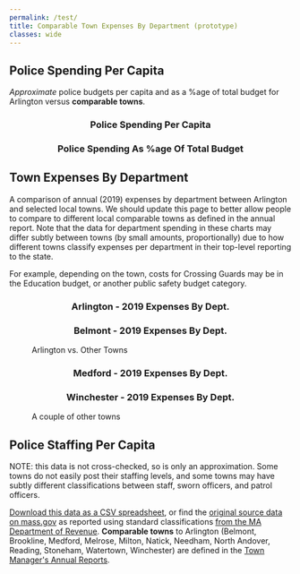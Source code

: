 ```yaml
---
permalink: /test/
title: Comparable Town Expenses By Department (prototype)
classes: wide
---
```


<!-- Load d3/c3 resources TODO: move to header -->
<link href="/assets/css/c3.css" rel="stylesheet">
<script src="/assets/js/d3.min.js" charset="utf-8"></script>
<script src="/assets/js/c3.min.js"></script>

## Police Spending Per Capita

_Approximate_ police budgets per capita and as a %age of total budget for Arlington versus **comparable towns**.  

<figure class="half">
  <div class='chartfigure'>
    <h3 style='text-align: center;'>Police Spending Per Capita</h3>
    <div id="ppercapita"></div>
  </div>
  <div class='chartfigure'>
    <h3 style='text-align: center;'>Police Spending As %age Of Total Budget</h3>
    <div id="ppercent"></div>
  </div>
</figure>

## Town Expenses By Department

A comparison of annual (2019) expenses by department between Arlington and selected local towns.  We should update this page to better allow people to compare to different local comparable towns as defined in the annual report.  Note that the data for department spending in these charts may differ subtly between towns (by small amounts, proportionally) due to how different towns classify expenses per department in their top-level reporting to the state.

For example, depending on the town, costs for Crossing Guards may be in the Education budget, or another public safety budget category.

<figure class="half">
  <div class='chartfigure'>
    <h3 style='text-align: center;'>Arlington - 2019 Expenses By Dept.</h3>
    <div id="arlington"></div>
  </div>
  <div class='chartfigure'>
    <h3 style='text-align: center;'>Belmont - 2019 Expenses By Dept.</h3>
    <div id="belmont"></div>
  </div>
  <figcaption>Arlington vs. Other Towns</figcaption>
</figure>

<figure class="half">
  <div class='chartfigure'>
    <h3 style='text-align: center;'>Medford - 2019 Expenses By Dept.</h3>
    <div id="medford"></div>
  </div>
  <div class='chartfigure'>
    <h3 style='text-align: center;'>Winchester - 2019 Expenses By Dept.</h3>
    <div id="winchester"></div>
  </div>
  <figcaption>A couple of other towns</figcaption>
</figure>

## Police Staffing Per Capita

NOTE: this data is not cross-checked, so is only an approximation.  Some towns do not easily post their staffing levels, and some towns may have subtly different classifications between staff, sworn officers, and patrol officers.

<div id="policestaff"></div>


[Download this data as a CSV spreadsheet](/data/finance/GenFundExpenditures2019-comps.csv), or find the [original source data on mass.gov](https://dlsgateway.dor.state.ma.us/reports/rdPage.aspx?rdReport=ScheduleA.GenFund_MAIN) as reported using standard classifications [from the MA Department of Revenue](https://www.mass.gov/orgs/division-of-local-services).  **Comparable towns** to Arlington (Belmont, Brookline, Medford, Melrose, Milton, Natick, Needham, North Andover, Reading, Stoneham, Watertown, Winchester) are defined in the [Town Manager's Annual Reports](https://www.arlingtonma.gov/departments/town-manager/town-manager-s-annual-budget-financial-report).

<div id="csvtable"></div>

<!-- Actually load our charts/tables -->
<script src="/assets/js/dataread.js"></script>
<script src="/assets/js/test.js"></script>